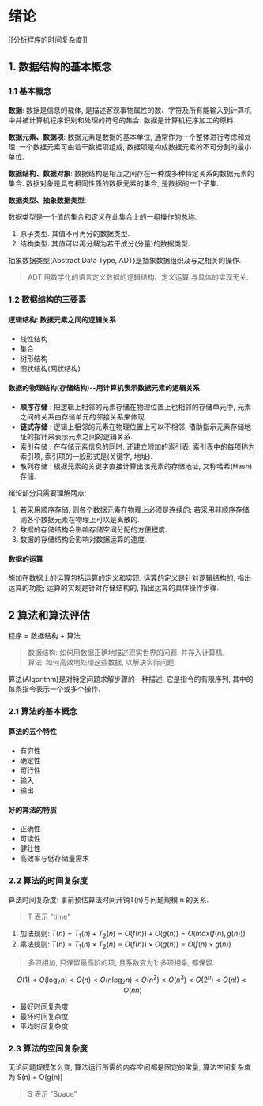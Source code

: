 # 绪论

[[分析程序的时间复杂度]]

## 1. 数据结构的基本概念

### 1.1 基本概念

<b>数据</b>:
数据是信息的载体, 是描述客观事物属性的数、字符及所有能输入到计算机中并被计算机程序识别和处理的符号的集合.
数据是计算机程序加工的原料.

<b>数据元素、数据项</b>:
数据元素是数据的基本单位, 通常作为一个整体进行考虑和处理.
一个数据元素可由若干数据项组成, 数据项是构成数据元素的不可分割的最小单位.

<b>数据结构、数据对象</b>:
数据结构是相互之间存在一种或多种特定关系的数据元素的集合.
数据对象是具有相同性质的数据元素的集合, 是数据的一个子集.

<b>数据类型、抽象数据类型</b>:

数据类型是一个值的集合和定义在此集合上的一组操作的总称.

1. 原子类型. 其值不可再分的数据类型.
2. 结构类型. 其值可以再分解为若干成分(分量)的数据类型.

抽象数据类型(Abstract Data Type, ADT)是抽象数据组织及与之相关的操作.

> ADT 用数学化的语言定义数据的逻辑结构、定义运算.与具体的实现无关.

### 1.2 数据结构的三要素

#### 逻辑结构: 数据元素之间的逻辑关系

- 线性结构
- 集合
- 树形结构
- 图状结构(网状结构)

#### 数据的物理结构(存储结构)--用计算机表示数据元素的逻辑关系.

- **顺序存储** : 把逻辑上相邻的元素存储在物理位置上也相邻的存储单元中, 元素之间的关系由存储单元的邻接关系来体现.
- **链式存储** : 逻辑上相邻的元素在物理位置上可以不相邻, 借助指示元素存储地址的指针来表示元素之间的逻辑关系.
- 索引存储 : 在存储元素信息的同时, 还建立附加的索引表. 索引表中的每项称为索引项, 索引项的一般形式是(关键字, 地址).
- 散列存储 : 根据元素的关键字直接计算出该元素的存储地址, 又称哈希(Hash)存储.

绪论部分只需要理解两点:

1. 若采用顺序存储, 则各个数据元素在物理上必须是连续的; 若采用非顺序存储, 则各个数据元素在物理上可以是离散的.
2. 数据的存储结构会影响存储空间分配的方便程度.
3. 数据的存储结构会影响对数据运算的速度.

#### 数据的运算

施加在数据上的运算包括运算的定义和实现.
运算的定义是针对逻辑结构的, 指出运算的功能;
运算的实现是针对存储结构的, 指出运算的具体操作步骤.

## 2 算法和算法评估

程序 = 数据结构 + 算法

> 数据结构: 如何用数据正确地描述现实世界的问题, 并存入计算机.<BR>
> 算法: 如何高效地处理这些数据, 以解决实际问题.

算法(Algorithm)是对特定问题求解步骤的一种描述, 它是指令的有限序列, 其中的每条指令表示一个或多个操作.

### 2.1 算法的基本概念

#### 算法的五个特性

- 有穷性
- 确定性
- 可行性
- 输入
- 输出

#### 好的算法的特质

- 正确性
- 可读性
- 健壮性
- 高效率与低存储量需求

### 2.2 算法的时间复杂度

算法时间复杂度: 事前预估算法时间开销T(n)与问题规模 n 的关系.

> T 表示 "time"

1. 加法规则: $T(n) = T_1(n) + T_2(n) = O(f(n)) + O(g(n)) = O(max(f(n), g(n)))$
2. 乘法规则: $T(n) = T_1(n)×T_2(n) = O(f(n))×O(g(n)) = O(f(n)×g(n))$

> 多项相加, 只保留最高阶的项, 且系数变为1; 多项相乘, 都保留.

$$
O(1) < O(\log_2 n) < O(n) < O(n\log_2 n) < O(n^2) < O(n^3) < O(2^n) < O(n!) < O(nn)
$$

- 最好时间复杂度
- 最坏时间复杂度
- 平均时间复杂度

### 2.3 算法的空间复杂度

无论问题规模怎么变, 算法运行所需的内存空间都是固定的常量, 算法空间复杂度为
S(n) = O(g(n))

> S 表示 "Space"

